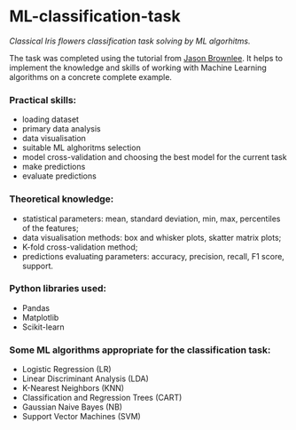 # ML-classification-task
*Classical Iris flowers classification task solving by ML algorhitms.*

The task was completed using the tutorial from [Jason Brownlee](https://machinelearningmastery.com/machine-learning-in-python-step-by-step/).
It helps to implement the knowledge and skills of working with Machine Learning algorithms on a concrete complete example.

### Practical skills:
* loading dataset
* primary data analysis
* data visualisation
* suitable ML alghoritms selection
* model cross-validation and choosing the best model for the current task
* make predictions
* evaluate predictions

### Theoretical knowledge:
* statistical parameters: mean, standard deviation, min, max, percentiles of the features;
* data visualisation methods: box and whisker plots, skatter matrix plots;
* K-fold cross-validation method;
* predictions evaluating parameters: accuracy, precision, recall, F1 score, support.

### Python libraries used:
* Pandas
* Matplotlib
* Scikit-learn

### Some ML algorithms appropriate for the classification task:
* Logistic Regression (LR)
* Linear Discriminant Analysis (LDA)
* K-Nearest Neighbors (KNN)
* Classification and Regression Trees (CART)
* Gaussian Naive Bayes (NB)
* Support Vector Machines (SVM)
